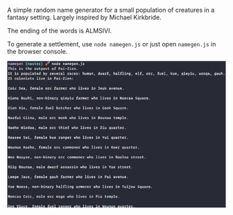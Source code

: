 A simple random name generator for a small population of creatures in a fantasy setting. Largely inspired by Michael Kirkbride.

The ending of the words is ALMSIVI.



To generate a settlement, use `node namegen.js` or just open `namegen.js` in the browser console.

![screenshot](/example.png)
